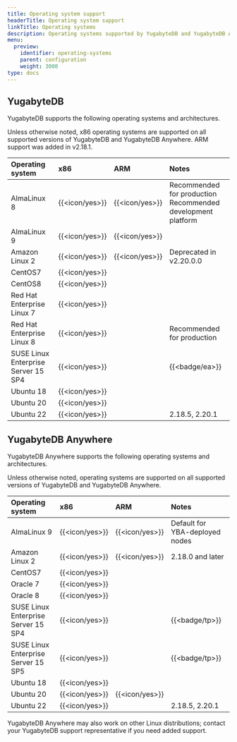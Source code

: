 ```yaml
---
title: Operating system support
headerTitle: Operating system support
linkTitle: Operating systems
description: Operating systems supported by YugabyteDB and YugabyteDB Anywhere.
menu:
  preview:
    identifier: operating-systems
    parent: configuration
    weight: 3000
type: docs
---
```


## YugabyteDB

YugabyteDB supports the following operating systems and architectures.

Unless otherwise noted, x86 operating systems are supported on all supported versions of YugabyteDB and YugabyteDB Anywhere. ARM support was added in v2.18.1.

| Operating system | x86            | ARM            | Notes |
| :--------------- | :------------- | :------------- | :--- |
| AlmaLinux 8      | {{<icon/yes>}} | {{<icon/yes>}} | Recommended for production<br>Recommended development platform |
| AlmaLinux 9      | {{<icon/yes>}} | {{<icon/yes>}} |
| Amazon Linux 2   | {{<icon/yes>}} | {{<icon/yes>}} | Deprecated in v2.20.0.0 |
| CentOS7          | {{<icon/yes>}} |                |
| CentOS8          | {{<icon/yes>}} |                |
| Red Hat Enterprise Linux 7 | {{<icon/yes>}} |      |
| Red Hat Enterprise Linux 8 | {{<icon/yes>}} |      | Recommended for production |
| SUSE Linux Enterprise Server 15 SP4 | {{<icon/yes>}} |   | {{<badge/ea>}} |
| Ubuntu 18        | {{<icon/yes>}} |                |
| Ubuntu 20        | {{<icon/yes>}} |                |
| Ubuntu 22        | {{<icon/yes>}} |                | 2.18.5, 2.20.1 |

## YugabyteDB Anywhere

YugabyteDB Anywhere supports the following operating systems and architectures.

Unless otherwise noted, operating systems are supported on all supported versions of YugabyteDB and YugabyteDB Anywhere.

| Operating system | x86            | ARM            | Notes |
| :--------------- | :------------- | :------------- | :--- |
| AlmaLinux 9      | {{<icon/yes>}} | {{<icon/yes>}} |  Default for YBA-deployed nodes |
| Amazon Linux 2   | {{<icon/yes>}} | {{<icon/yes>}} | 2.18.0 and later |
| CentOS7          | {{<icon/yes>}} |                | |
| Oracle 7         | {{<icon/yes>}} |   |
| Oracle 8         | {{<icon/yes>}} |   |
| SUSE Linux Enterprise Server 15 SP4 | {{<icon/yes>}} |   | {{<badge/tp>}} |
| SUSE Linux Enterprise Server 15 SP5 | {{<icon/yes>}} |   | {{<badge/tp>}} |
| Ubuntu 18        | {{<icon/yes>}} |                | |
| Ubuntu 20        | {{<icon/yes>}} | {{<icon/yes>}} | |
| Ubuntu 22        | {{<icon/yes>}} |                | 2.18.5, 2.20.1 |

YugabyteDB Anywhere may also work on other Linux distributions; contact your YugabyteDB support representative if you need added support.

